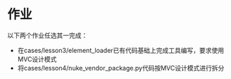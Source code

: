 # 作业
以下两个作业任选其一完成：
* 在cases/lesson3/element_loader已有代码基础上完成工具编写，要求使用MVC设计模式
* 将cases/lesson4/nuke_vendor_package.py代码按MVC设计模式进行拆分